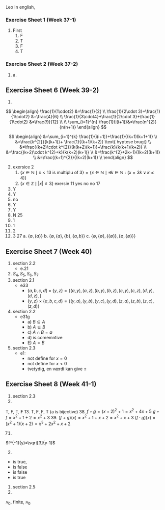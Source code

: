 Leo
In english, 

### Exercise Sheet 1 (Week 37-1)
1. First
	1. F
	2. T
	3.  F
	4. T


### Exercise Sheet 2 (Week 37-2)
1.  
    a.  

## Exercise Sheet 6 (Week 39-2)
1.
$$
\begin{align}
\frac{1}{1\cdot2} &=\frac{1}{2} \\
\frac{1}{2\cdot 3}+\frac{1}{1\cdot2} &=\frac{4}{6} \\
\frac{1}{3\cdot4}+\frac{1}{2\cdot 3}+\frac{1}{1\cdot2} &=\frac{9}{12} \\
 \\
\sum_{i=1}^{n} \frac{1}{i(i+1)}&=\frac{n^{2}}{n(n+1)}
\end{align}
$$


$$
\begin{align}
&=\sum_{i=1}^{k} \frac{1}{i(i+1)}+\frac{1}{(k+1)(k+1+1)} \\
&=\frac{k^{2}}{k(k+1)}+ \frac{1}{(k+1)(k+2)} \text{ hyptese brugt} \\
&=\frac{(k+2)\cdot k^{2}}{k(k+2)(k+1)}+\frac{k}{k(k+1)(k+2)} \\
&=\frac{(k+2)\cdot k^{2}+k}{k(k+2)(k+1)} \\
&=\frac{k^{2}+2k+1}{(k+2)(k+1)} \\
&=\frac{(k+1)^{2}}{(k+2)(k+1)} \\
\end{align}
$$

2.  exersice 2
	1. $\{x \in \mathbb{N}\mid x < 13 \text{ is multiplu of 3}\} = \{x \in \mathbb{N}\mid \exists k \in \mathbb{N}:(x=3k \vee k\leq 4 )\}$
	2. $\{x \in \mathbb{Z} \mid |x|\leq 3 \}$
	 exersie 11
	  yes
	  no
	  no
17
3. Y
4. Y
5. no
6. Y
7. Y
8. N
25
9. 1
10. 1
11. 2
12. 3
27
a. $\{\emptyset, \{a\}\}$
b. $\{\emptyset, \{a\},\{b\},\{a,b\}\}$
c. $\{\emptyset, \{\emptyset\},\{\{\emptyset\}\},\{\emptyset,\{\emptyset\}\}\}$


## Exercise Sheet 7 (Week 40)
1. section 2.2
	- e.21
2. $S_{4},S_{5},S_{6},S_{7}$
3. section 2.1
	* e33
		* $\{a,b,c,d\}\times \{y,z\}=\{(a,y),(a,z),(b,y),(b,z),(c,y),(c,z),(d,y),(d,z),\}$
		* $\{y,z\}\times\{a,b,c,d\}=\{(y,a),(y,b),(y,c),(y,d),(z,a),(z,b),(z,c),(z,d)\}$
4. section 2.2 
	- e31g
		- a) $B \subseteq A$
		- b) $A \subseteq B$
		- c) $A\cap B=\emptyset$
		- d) is comemntive
		- E) $A=B$
5. section 2.3
	- e1:
		- not define for $x=0$
		- not define for $x<0$
		- tvetydig, en værdi kan give $\pm$
##  Exercise Sheet 8 (Week 41-1)
1. section 2.3
12.

T,  F, T, F
13.
T, F, F, T
(a is bijective)
38.
$f\circ g=(x+2)^{2}+1=x^{2}+4x+5$
$g\circ f=x^{2}+1+2=x^{2}+3$
39.
$(f+g)(x)=x^{2}+1+x+2=x^{2}+x+3$
$(f\cdot g)(x)=(x^{2}+1)(x+2)=x^{3}+2x^{2}+x+2$

71.
$f^{-1}(y)=\sqrt[3]{y-1}$


2.
* is true,
* is false
* is false
* is true


1. section 2.5
2.
$\aleph_{0}$, finite, $\aleph_{0}$

